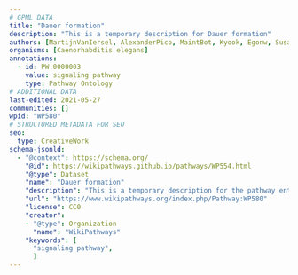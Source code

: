 ```yaml
---
# GPML DATA
title: "Dauer formation"
description: "This is a temporary description for Dauer formation"
authors: [MartijnVanIersel, AlexanderPico, MaintBot, Kyook, Egonw, Susan, RaatsS]
organisms: [Caenorhabditis elegans]
annotations:
  - id: PW:0000003
    value: signaling pathway
    type: Pathway Ontology
# ADDITIONAL DATA
last-edited: 2021-05-27
communities: []
wpid: "WP580"
# STRUCTURED METADATA FOR SEO
seo:
  type: CreativeWork
schema-jsonld:
  - "@context": https://schema.org/
    "@id": https://wikipathways.github.io/pathways/WP554.html
    "@type": Dataset
    "name": "Dauer formation"
    "description": "This is a temporary description for the pathway entitled: Dauer formation"
    "url": "https://www.wikipathways.org/index.php/Pathway:WP580"
    "license": CC0
    "creator":
    - "@type": Organization
      "name": "WikiPathways"
    "keywords": [
      "signaling pathway",
      ]
---
```

